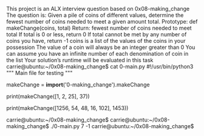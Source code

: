 This project is an ALX interview question based on 0x08-making_change
The question is:
Given a pile of coins of different values, determine the fewest number of coins needed to meet a given amount total.
Prototype: def makeChange(coins, total)
Return: fewest number of coins needed to meet total
If total is 0 or less, return 0
If total cannot be met by any number of coins you have, return -1
coins is a list of the values of the coins in your possession
The value of a coin will always be an integer greater than 0
You can assume you have an infinite number of each denomination of coin in the list
Your solution’s runtime will be evaluated in this task
carrie@ubuntu:~/0x08-making_change$ cat 0-main.py
#!/usr/bin/python3
"""
Main file for testing
"""

makeChange = __import__('0-making_change').makeChange

print(makeChange([1, 2, 25], 37))

print(makeChange([1256, 54, 48, 16, 102], 1453))

carrie@ubuntu:~/0x08-making_change$
carrie@ubuntu:~/0x08-making_change$ ./0-main.py
7
-1
carrie@ubuntu:~/0x08-making_change$
